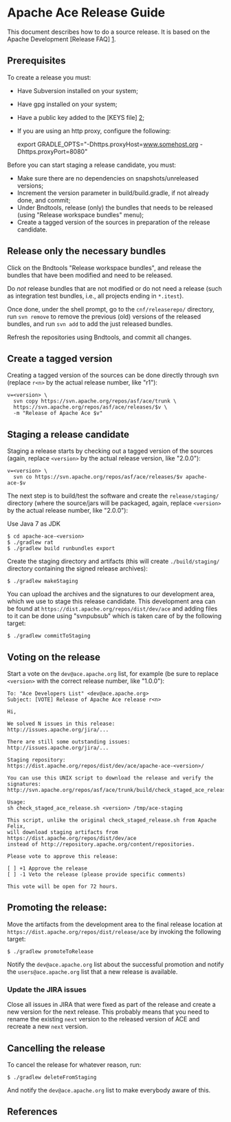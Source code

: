 # Apache Ace Release Guide
 
This document describes how to do a source release. It is based on the Apache
Development [Release FAQ] [1].

## Prerequisites

To create a release you must:

  * Have Subversion installed on your system;
  * Have gpg installed on your system;
  * Have a public key added to the [KEYS file] [2]; 
  * If you are using an http proxy, configure the following:

    export GRADLE_OPTS="-Dhttps.proxyHost=www.somehost.org -Dhttps.proxyPort=8080"

Before you can start staging a release candidate, you must:

  * Make sure there are no dependencies on snapshots/unreleased versions;
  * Increment the version parameter in build/build.gradle, if not already 
    done, and commit;
  * Under Bndtools, release (only) the bundles that needs to be released
    (using "Release workspace bundles" menu);
  * Create a tagged version of the sources in preparation of the release
    candidate.


## Release only the necessary bundles

Click on the Bndtools "Release workspace bundles", and release the bundles that
have been modified and need to be released.

Do *not* release bundles that are not modified or do not need a release (such 
as integration test bundles, i.e., all projects ending in `*.itest`).

Once done, under the shell prompt, go to the `cnf/releaserepo/` directory, run
`svn remove` to remove the previous (old) versions of the released bundles, and
run `svn add` to add the just released bundles.

Refresh the repositories using Bndtools, and commit all changes.  


## Create a tagged version

Creating a tagged version of the sources can be done directly through svn
(replace `r<n>` by the actual release number, like "r1"):

    v=<version> \
      svn copy https://svn.apache.org/repos/asf/ace/trunk \
      https://svn.apache.org/repos/asf/ace/releases/$v \
      -m "Release of Apache Ace $v"


## Staging a release candidate

Staging a release starts by checking out a tagged version of the sources 
(again, replace `<version>` by the actual release version, like "2.0.0"):

    v=<version> \
      svn co https://svn.apache.org/repos/asf/ace/releases/$v apache-ace-$v

The next step is to build/test the software and create the `release/staging/`
directory (where the source/jars will be packaged, again, replace `<version>`
by the actual release number, like "2.0.0"):

Use Java 7 as JDK

    $ cd apache-ace-<version>
    $ ./gradlew rat
    $ ./gradlew build runbundles export

Create the staging directory and artifacts (this will create `./build/staging/`
directory containing the signed release archives):

    $ ./gradlew makeStaging

You can upload the archives and the signatures to our development area, which 
we use to stage this release candidate. This development area can be found at 
`https://dist.apache.org/repos/dist/dev/ace` and adding files to it can be done
using "svnpubsub" which is taken care of by the following target:

    $ ./gradlew commitToStaging


## Voting on the release

Start a vote on the `dev@ace.apache.org` list, for example (be sure to replace 
`<version>` with the correct release number, like "1.0.0"):

    To: "Ace Developers List" <dev@ace.apache.org>
    Subject: [VOTE] Release of Apache Ace release r<n>
    
    Hi,
    
    We solved N issues in this release:
    http://issues.apache.org/jira/...
    
    There are still some outstanding issues:
    http://issues.apache.org/jira/...
    
    Staging repository:
    https://dist.apache.org/repos/dist/dev/ace/apache-ace-<version>/
    
    You can use this UNIX script to download the release and verify the signatures:
    http://svn.apache.org/repos/asf/ace/trunk/build/check_staged_ace_release.sh
    
    Usage:
    sh check_staged_ace_release.sh <version> /tmp/ace-staging
    
    This script, unlike the original check_staged_release.sh from Apache Felix,
    will download staging artifacts from https://dist.apache.org/repos/dist/dev/ace
    instead of http://repository.apache.org/content/repositories.
    
    Please vote to approve this release:
    
    [ ] +1 Approve the release
    [ ] -1 Veto the release (please provide specific comments)
    
    This vote will be open for 72 hours.


## Promoting the release:

Move the artifacts from the development area to the final release location at 
`https://dist.apache.org/repos/dist/release/ace` by invoking the following
target:

    $ ./gradlew promoteToRelease

Notify the `dev@ace.apache.org` list about the successful promotion and notify
the `users@ace.apache.org` list that a new release is available.

### Update the JIRA issues

Close all issues in JIRA that were fixed as part of the release and create a 
new version for the next release. This probably means that you need to rename
the existing `next` version to the released version of ACE and recreate a new
`next` version.


## Cancelling the release

To cancel the release for whatever reason, run:

    $ ./gradlew deleteFromStaging

And notify the `dev@ace.apache.org` list to make everybody aware of this. 

## References

[1]: http://www.apache.org/dev/release.html
[2]: http://www.apache.org/dist/ace/KEYS
